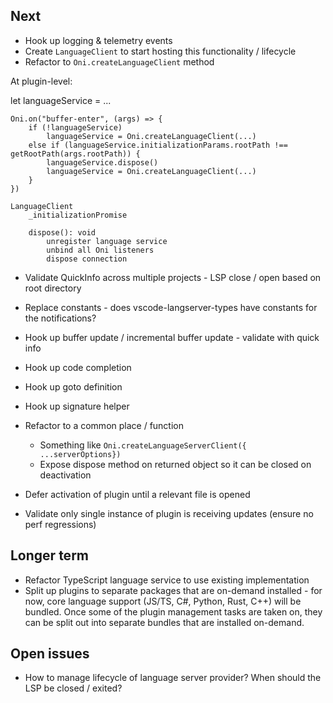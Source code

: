 ## Next
- Hook up logging & telemetry events
- Create `LanguageClient` to start hosting this functionality / lifecycle
- Refactor to `Oni.createLanguageClient` method

At plugin-level:

let languageService = ...

```
Oni.on("buffer-enter", (args) => {
    if (!languageService)
        languageService = Oni.createLanguageClient(...)
    else if (languageService.initializationParams.rootPath !== getRootPath(args.rootPath)) {
        languageService.dispose()
        languageService = Oni.createLanguageClient(...)
    }
})
```

```
LanguageClient
    _initializationPromise

    dispose(): void 
        unregister language service
        unbind all Oni listeners
        dispose connection
```

- Validate QuickInfo across multiple projects - LSP close / open based on root directory
- Replace constants - does vscode-langserver-types have constants for the notifications?
- Hook up buffer update / incremental buffer update - validate with quick info
- Hook up code completion
- Hook up goto definition
- Hook up signature helper

- Refactor to a common place / function
    - Something like `Oni.createLanguageServerClient({ ...serverOptions})`
    - Expose dispose method on returned object so it can be closed on deactivation

- Defer activation of plugin until a relevant file is opened

- Validate only single instance of plugin is receiving updates (ensure no perf regressions)

## Longer term
- Refactor TypeScript language service to use existing implementation
- Split up plugins to separate packages that are on-demand installed - for now, core language support (JS/TS, C#, Python, Rust, C++) will be bundled. Once some of the plugin management tasks are taken on, they can be split out into separate bundles that are installed on-demand.

## Open issues
- How to manage lifecycle of language server provider? When should the LSP be closed / exited?
